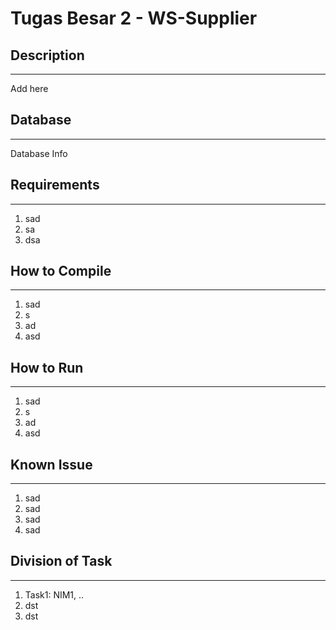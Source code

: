 # Tugas Besar 2 - WS-Supplier

## Description

-------
Add here

## Database

-------
Database Info

## Requirements

-------

1. sad
2. sa
3. dsa

## How to Compile

-------

1. sad
2. s
3. ad
4. asd

## How to Run

-------

1. sad
2. s
3. ad
4. asd

## Known Issue

-------

1. sad
2. sad
3. sad
4. sad

## Division of Task

-------

1. Task1: NIM1, ..
2. dst
3. dst
